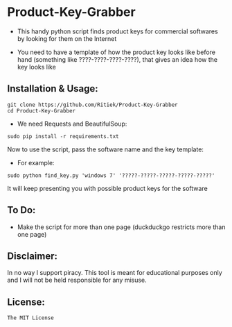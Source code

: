 # Product-Key-Grabber

- This handy python script finds product keys for commercial softwares by looking for them on the Internet

- You need to have a template of how the product key looks like before hand (something like ????-????-????-????), that gives an idea how the key looks like

## Installation & Usage:

```
git clone https://github.com/Ritiek/Product-Key-Grabber
cd Product-Key-Grabber
```

- We need Requests and BeautifulSoup:

`sudo pip install -r requirements.txt`

Now to use the script, pass the software name and the key template:

- For example:

`sudo python find_key.py 'windows 7' '?????-?????-?????-?????-?????'`

It will keep presenting you with possible product keys for the software

## To Do:

- Make the script for more than one page (duckduckgo restricts more than one page)

## Disclaimer:

In no way I support piracy. This tool is meant for educational purposes only and I will not be held responsible for any misuse.

## License:

`The MIT License`
